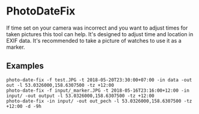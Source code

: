 # PhotoDateFix

If time set on your camera was incorrect and you want to adjust times for taken pictures this tool can help. It's designed to adjust time and location in EXIF data. It's recommended to take a picture of watches to use it as a marker.

## Examples

```
photo-date-fix -f test.JPG -t 2018-05-20T23:30:00+07:00 -in data -out out -l 53.0326000,158.6307500 -tz +12:00
photo-date-fix -f input/_marker.JPG -t 2018-05-16T23:16:00+12:00 -in input/ -out output -l 53.0326000,158.6307500 -tz +12:00
photo-date-fix -in input/ -out out_pech -l 53.0326000,158.6307500 -tz +12:00 -d -9h
```
